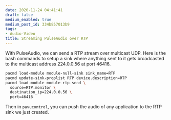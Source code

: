 ```yaml
---
date: 2020-11-24 04:41:41
draft: false
medium_enabled: true
medium_post_id: 334b857013b9
tags:
- Audio-Video
title: Streaming PulseAudio over RTP
---
```


With PulseAudio, we can send a RTP stream over multicast UDP. Here is the bash commands to setup a sink where anything sent to it gets broadcasted to the multicast address 224.0.0.56 at port 46416.

```bash
pacmd load-module module-null-sink sink_name=RTP
pacmd update-sink-proplist RTP device.description=RTP
pacmd load-module module-rtp-send \
  source=RTP.monitor \
  destination_ip=224.0.0.56 \
  port=46416
```

Then in `pavucontrol`, you can push the audio of any application to the RTP sink we just created.